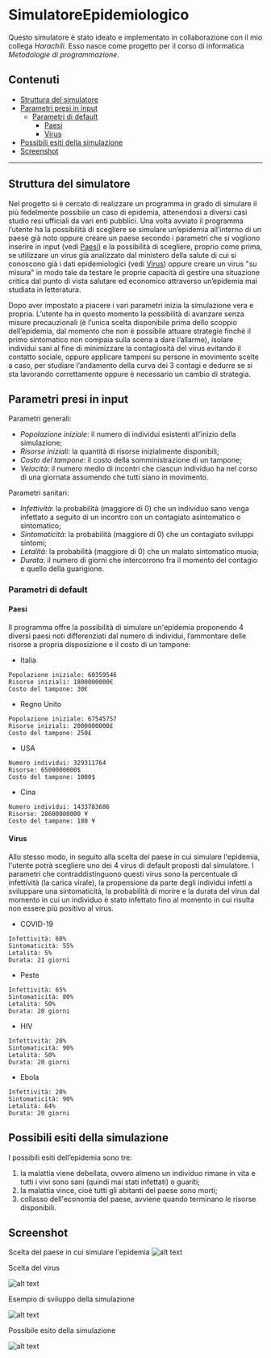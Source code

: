 # SimulatoreEpidemiologico
Questo simulatore è stato ideato e implementato in collaborazione con il mio collega _Harachili_.
Esso nasce come progetto per il corso di informatica _Metodologie di programmazione_.


## Contenuti
- [Struttura del simulatore](#struttura-del-simulatore)
- [Parametri presi in input](#parametri-presi-in-input)
  - [Parametri di default](#parametri-di-default)
    - [Paesi](#paesi)
    - [Virus](#virus)
- [Possibili esiti della simulazione](#possibili-esiti-della-simulazione)
- [Screenshot](#screenshot)

<hr>

## Struttura del simulatore
Nel progetto si è cercato di realizzare un programma in grado di simulare il più fedelmente possibile un caso di epidemia, attenendosi a diversi casi studio resi ufficiali da vari enti pubblici.
Una volta avviato il programma l’utente ha la possibilità di scegliere se simulare un’epidemia all’interno di un paese già noto oppure creare un paese secondo i parametri che si vogliono inserire in input (vedi [Paesi](#paesi)) e la possibilità di scegliere, proprio come prima, se utilizzare un virus già analizzato dal ministero della salute di cui si conoscono già i dati epidemiologici (vedi [Virus](#virus)) oppure creare un virus "su misura" in modo tale da testare le proprie capacità di gestire una situazione critica dal punto di vista salutare ed economico attraverso un’epidemia mai studiata in letteratura.

Dopo aver impostato a piacere i vari parametri inizia la simulazione vera e propria. L’utente ha in questo momento la possibilità di avanzare senza misure precauzionali (è l’unica scelta disponibile prima dello scoppio dell’epidemia, dal momento che non è possibile attuare strategie finché il primo sintomatico non compaia sulla scena a dare l’allarme), isolare individui sani al fine di minimizzare la contagiosità del virus evitando il contatto sociale, oppure applicare tamponi su persone in movimento scelte a caso, per studiare l’andamento della curva dei 3 contagi e dedurre se si sta lavorando correttamente oppure è necessario un cambio di strategia.

## Parametri presi in input
Parametri generali:
- _Popolazione iniziale_: il numero di individui esistenti all’inizio della simulazione;
- _Risorse iniziali_: la quantità di risorse inizialmente disponibili;
- _Costo del tampone_: il costo della somministrazione di un tampone;
- _Velocità_: il numero medio di incontri che ciascun individuo ha nel corso di una giornata assumendo che tutti siano in movimento.

Parametri sanitari:
- _Infettività_: la probabilità (maggiore di 0) che un individuo sano venga infettato a seguito di un incontro con un contagiato asintomatico o sintomatico;
- _Sintomaticità_: la probabilità (maggiore di 0) che un contagiato sviluppi sintomi;
- _Letalità_: la probabilità (maggiore di 0) che un malato sintomatico muoia;
- _Durata_: il numero di giorni che intercorrono fra il momento del contagio e quello della guarigione.

### Parametri di default

#### Paesi
Il programma offre la possibilità di simulare un'epidemia proponendo 4 diversi paesi noti differenziati dal numero di individui, l’ammontare delle risorse a propria
disposizione e il costo di un tampone:

- Italia
```
Popolazione iniziale: 60359546
Risorse iniziali: 1800000000€
Costo del tampone: 30€
```

- Regno Unito
```
Popolazione iniziale: 67545757
Risorse iniziali: 2000000000£
Costo del tampone: 250£
```

- USA
```
Numero individui: 329311764
Risorse: 6500000000$
Costo del tampone: 1000$
```

- Cina
```
Numero individui: 1433783686
Risorse: 28600000000 ¥
Costo del tampone: 180 ¥
```

#### Virus

Allo stesso modo, in seguito alla scelta del paese in cui simulare l'epidemia, l'utente potrà scegliere uno dei 4 virus di default proposti dal simulatore.
I parametri che contraddistinguono questi virus sono la percentuale di infettività (la carica virale), la propensione da parte degli individui infetti a sviluppare una sintomaticità, la probabilità di morire e la durata del virus dal momento in cui un individuo è stato infettato fino al momento in cui risulta non essere più positivo al virus.

- COVID-19
```
Infettività: 60%
Sintomaticità: 55%
Letalità: 5%
Durata: 21 giorni
```

- Peste
```
Infettività: 65%
Sintomaticità: 80%
Letalità: 50%
Durata: 20 giorni
```

- HIV
```
Infettività: 20%
Sintomaticità: 90%
Letalità: 50%
Durata: 20 giorni
```


- Ebola
```
Infettività: 20%
Sintomaticità: 90%
Letalità: 64%
Durata: 20 giorni
```

## Possibili esiti della simulazione
I possibili esiti dell’epidemia sono tre:
1. la malattia viene debellata, ovvero almeno un individuo rimane in vita e
tutti i vivi sono sani (quindi mai stati infettati) o guariti;
2. la malattia vince, cioè tutti gli abitanti del paese sono morti;
3. collasso dell'economia del paese, avviene quando terminano le risorse disponibili.

## Screenshot
Scelta del paese in cui simulare l'epidemia
![alt text](Screenshots/simulatore2.png "Scelta del paese in cui simulare l'epidemia")


Scelta del virus

![alt text](Screenshots/simulatore3.png "Scelta del virus")


Esempio di sviluppo della simulazione

![alt text](Screenshots/simulatore4.png "Esempio di sviluppo della simulazione")


Possibile esito della simulazione

![alt text](Screenshots/simulatore5.png "Possibile esito della simulazione")





